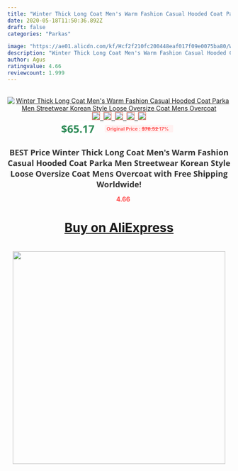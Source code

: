 ```yaml
---
title: "Winter Thick Long Coat Men's Warm Fashion Casual Hooded Coat Parka Men Streetwear Korean Style Loose Oversize Coat Mens Overcoat"
date: 2020-05-18T11:50:36.892Z
draft: false
categories: "Parkas"

image: "https://ae01.alicdn.com/kf/Hcf2f210fc200448eaf017f09e0075ba80/Winter-Thick-Long-Coat-Men-s-Warm-Fashion-Casual-Hooded-Coat-Parka-Men-Streetwear-Korean-Style.jpg"
description: "Winter Thick Long Coat Men's Warm Fashion Casual Hooded Coat Parka Men Streetwear Korean Style Loose Oversize Coat Mens Overcoat"
author: Agus
ratingvalue: 4.66
reviewcount: 1.999
---
```

<br>
<div style="text-align: center;">
<a href="https://s.click.aliexpress.com/e/_A3vWnT" target="_blank" rel="nofollow noopener noreferrer"><img alt="Winter Thick Long Coat Men's Warm Fashion Casual Hooded Coat Parka Men Streetwear Korean Style Loose Oversize Coat Mens Overcoat" class="magnifier-image" src="https://ae01.alicdn.com/kf/Hcf2f210fc200448eaf017f09e0075ba80/Winter-Thick-Long-Coat-Men-s-Warm-Fashion-Casual-Hooded-Coat-Parka-Men-Streetwear-Korean-Style.jpg_640x640.jpg">
<br>
<img style="border:1px solid salmon" src="https://ae01.alicdn.com/kf/Hcf2f210fc200448eaf017f09e0075ba80/Winter-Thick-Long-Coat-Men-s-Warm-Fashion-Casual-Hooded-Coat-Parka-Men-Streetwear-Korean-Style.jpg_120x120.jpg">&nbsp;&nbsp;<img style="border:1px solid salmon" src="https://ae01.alicdn.com/kf/H23d9a253a25149849b45cb195b949568o/Winter-Thick-Long-Coat-Men-s-Warm-Fashion-Casual-Hooded-Coat-Parka-Men-Streetwear-Korean-Style.jpg_120x120.jpg">&nbsp;&nbsp;<img style="border:1px solid salmon" src="https://ae01.alicdn.com/kf/H8997b25d7b4543f0a4defa27e8b9aca31/Winter-Thick-Long-Coat-Men-s-Warm-Fashion-Casual-Hooded-Coat-Parka-Men-Streetwear-Korean-Style.jpg_120x120.jpg">&nbsp;&nbsp;<img style="border:1px solid salmon" src="https://ae01.alicdn.com/kf/Hddf4fea1044f485f810b0f9e325766dc4/Winter-Thick-Long-Coat-Men-s-Warm-Fashion-Casual-Hooded-Coat-Parka-Men-Streetwear-Korean-Style.jpg_120x120.jpg">&nbsp;&nbsp;<img style="border:1px solid salmon" src="https://ae01.alicdn.com/kf/Hc367a748b4dd4111b29c8434eb59f60cv/Winter-Thick-Long-Coat-Men-s-Warm-Fashion-Casual-Hooded-Coat-Parka-Men-Streetwear-Korean-Style.jpg_120x120.jpg"></a></div><br0>
<div style="text-align: center;"><span style="background-color: white; border: 0px; box-sizing: border-box; color: seagreen; display: inline-block; font-family: &quot;open sans&quot; , &quot;arial&quot; , &quot;helvetica&quot; , sans-serif , &quot;heiti&quot;; font-size: 24px; font-stretch: inherit; font-weight: 700; line-height: inherit; margin: 0px 10px 0px 0px; padding: 0px; vertical-align: middle;">$65.17 </span>
<span style="background: rgb(255 , 241 , 241); border-radius: 3px; border: 0px; box-sizing: border-box; color: #ff4747; display: inline-block; font-family: inherit; font-size: 12px; font-stretch: inherit; font-style: inherit; font-variant: inherit; font-weight: 600; line-height: inherit; margin: 0px; padding: 2px 5px; transform: scale(0.9); vertical-align: middle;">Original Price : <b style="text-decoration: line-through;">$78.52 </b> 17%&nbsp;&nbsp;</span></div>
<h1 style="color: #333333; display: inline-block; font-family: &quot;open sans&quot; , &quot;arial&quot; , &quot;helvetica&quot; , sans-serif , &quot;heiti&quot;; font-size: 18px; font-stretch: inherit; font-weight: 700; text-align: center;">BEST Price Winter Thick Long Coat Men's Warm Fashion Casual Hooded Coat Parka Men Streetwear Korean Style Loose Oversize Coat Mens Overcoat with Free Shipping Worldwide!</h1>
<div style="color: #ff4747; text-align: center;">
<img src="https://4.bp.blogspot.com/-M0ZcTcb-5uY/XleCXlxnR4I/AAAAAAAAAEc/OrjgMkXV1oMQFaCRZj5HQwOCBcu3w1FegCPcBGAYYCw/s1600/star.png" style="height: 15px;">&nbsp;<b>4.66</b></div>
<div class="button_cont" align="center"><a class="buynow_a" href="https://s.click.aliexpress.com/e/_A3vWnT" target="_blank" rel="nofollow noopener noreferrer"><H1>Buy on AliExpress</H1></a></div><br>
<div class="separator" style="clear: both; text-align: center;">
<img src="https://lh3.googleusercontent.com/-pTy5HemUv9M/XlePHvY0dAI/AAAAAAAAAE4/0nX5iRUoIWY8eMW9Dpxeirr157OZliDIgCLcBGAsYHQ/s1600/badge.gif" width="480">
</div>
